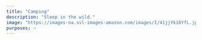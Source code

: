 ```yaml
---
title: "Camping"
description: "Sleep in the wild."
image: "https://images-na.ssl-images-amazon.com/images/I/41jjYk16YfL.jpg"
purposes: ~
---
```

